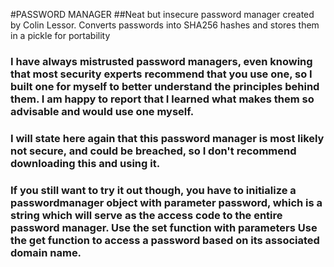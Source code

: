 #PASSWORD MANAGER
##Neat but insecure password manager created by Colin Lessor. Converts passwords into SHA256 hashes and stores them in a pickle for portability

<h3>I have always mistrusted password managers, even knowing that most security experts recommend that you use one, so I built one for myself to better understand the principles behind them. I am happy to report that I learned what makes them so advisable and would use one myself.</h3>
<h3>I will state here again that this password manager is most likely not secure, and could be breached, so I don't recommend downloading this and using it.</h3>
<h3>If you still want to try it out though, you have to initialize a passwordmanager object with parameter password, which is a string which will serve as the access code to the entire password manager.  Use the set function with parameters
  Use the get function to access a password based on its associated domain name.</h3>

<h3></h3>
